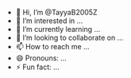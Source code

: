 - 👋 Hi, I’m @TayyaB2005Z
- 👀 I’m interested in ...
- 🌱 I’m currently learning ...
- 💞️ I’m looking to collaborate on ...
- 📫 How to reach me ...
- 😄 Pronouns: ...
- ⚡ Fun fact: ...

<!---
TayyaB2005Z/TayyaB2005Z is a ✨ special ✨ repository because its `README.md` (this file) appears on your GitHub profile.
You can click the Preview link to take a look at your changes.
--->
